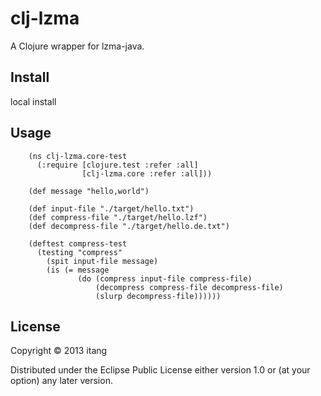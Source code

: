 # clj-lzma

A Clojure wrapper for lzma-java.

## Install

local install

## Usage

        (ns clj-lzma.core-test
          (:require [clojure.test :refer :all]
                    [clj-lzma.core :refer :all]))

        (def message "hello,world")

        (def input-file "./target/hello.txt")
        (def compress-file "./target/hello.lzf")
        (def decompress-file "./target/hello.de.txt")

        (deftest compress-test
          (testing "compress"
            (spit input-file message)
            (is (= message
                   (do (compress input-file compress-file)
                       (decompress compress-file decompress-file)
                       (slurp decompress-file))))))

## License

Copyright © 2013 itang

Distributed under the Eclipse Public License either version 1.0 or (at
your option) any later version.
